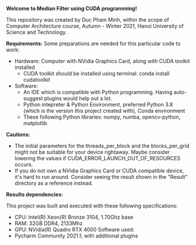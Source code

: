 **Welcome to Median Filter using CUDA programming!**

This repository was created by Duc Pham Minh, within the scope of Computer Architecture course, Autumn - Winter 2021, Hanoi University of Science and Technology.

**Requirements:**
Some preparations are needed for this particular code to work:
- Hardware: Computer with NVidia Graphics Card, along with CUDA toolkit installed
  + CUDA toolkit should be installed using terminal: conda install cudatoolkit
- Software:
  + An IDE which is compatible with Python programming. Having auto-suggest plugins would help out a lot.
  + Python intepreter & Python Environment, preferred Python 3.8 (which is the version this project created with), Conda environment
  + These following Python libraries: numpy, numba, opencv-python, matplotlib

**Cautions:**
- The initial parameters for the threads_per_block and the blocks_per_grid might not be suitable for your device rightaway. Maybe consider lowering the values if CUDA_ERROR_LAUNCH_OUT_OF_RESOURCES occurs.
- If you do not own a NVidia Graphics Card or CUDA compatible device, it's hard to run around. Consider seeing the result shown in the "Result" directory as a reference instead.

**Results dependencies:**

This project was built and executed  with these following specifications:
- CPU: Intel(R) Xeon(R) Bronze 3104, 1.70Ghz base
- RAM: 32GB DDR4, 2133Mhz
- GPU: NVidia(R) Quadro RTX 4000
Software used:
- Pycharm Community 2021.1, with additional plugins
